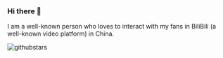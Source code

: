 ### Hi there 👋
I am a well-known person who loves to interact with my fans in BiliBili (a well-known video platform) in China.

![githubstars](https://github-readme-stats.vercel.app/api?username=wuziqian211)

<!--
**wuziqian211/wuziqian211** is a ✨ _special_ ✨ repository because its `README.md` (this file) appears on your GitHub profile.

Here are some ideas to get you started:

- 🔭 I’m currently working on ...
- 🌱 I’m currently learning ...
- 👯 I’m looking to collaborate on ...
- 🤔 I’m looking for help with ...
- 💬 Ask me about ...
- 📫 How to reach me: ...
- 😄 Pronouns: ...
- ⚡ Fun fact: ...
-->
